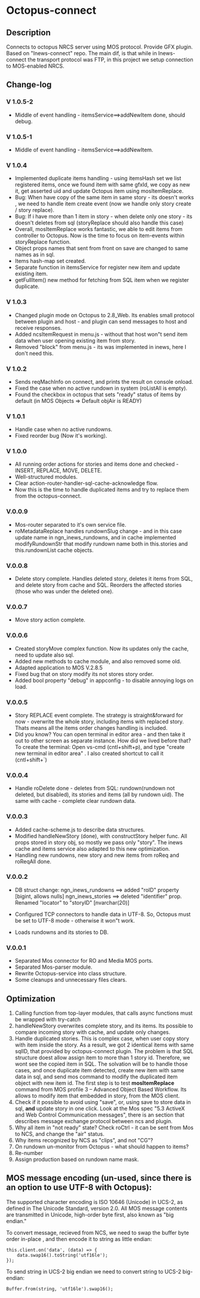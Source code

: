 
# Octopus-connect

## Description

Connects to octopus NRCS server using MOS protocol. Provide GFX plugin. Based on "Inews-connect" repo. The main dif, is that while in Inews-connect the transport protocol was FTP, in this project we setup connection to MOS-enabled NRCS.

## Change-log

### V 1.0.5-2

- Middle of event handling - itemsService==>addNewItem done, should debug.

### V 1.0.5-1

- Middle of event handling - itemsService==>addNewItem.

### V 1.0.4

- Implemented duplicate items handling - using itemsHash set we list registered items, once we found item with same gfxId, we copy as new it, get asserted uid and update Octopus item using mosItemReplace.
- Bug: When have copy of the same item in same story - its doesn't works , we need to handle item create event (now we handle only story create / story replace).
- Bug: If i have more than 1 item in story - when delete only one story - its doesn't deletes from sql (storyReplace should also handle this case)
- Overall, mosItemReplace works fantastic, we able to edit items from controller to Octopus. Now is the time to focus on item-events within storyReplace function.
- Object props names that sent from front on save are changed to same names as in sql. 
- Items hash-map set created.
- Separate function in itemsService for register new item and update existing item.
- getFullItem() new method for fetching from SQL item when we register duplicate.

### V 1.0.3

- Changed plugin mode on Octopus to 2.8_Web. Its enables small protocol between plugin and host - and plugin can send messages to host and receive responses.
- Added ncsItemRequest in menu.js - without that host won"t send item data when user opening existing item from story.
- Removed "block" from menu.js - its was implemented in inews, here I don't need this.


### V 1.0.2

- Sends reqMachInfo on connect, and prints the result on console onload.
- Fixed the case when no active rundown in system (roListAll is empty).
- Found the checkbox in octopus that sets "ready" status of items by default (in MOS Objects => Default objAir is READY)


### V 1.0.1

- Handle case when no active rundowns.
- Fixed reorder bug (Now it's working).

### **V 1.0.0**

- All running order actions for stories and items done and checked - INSERT, REPLACE, MOVE, DELETE.
- Well-structured modules.
- Clear action-router-handler-sql-cache-acknowledge flow. 
- Now this is the time to handle duplicated items and try to replace them from the octopus-connect.

### V.0.0.9

- Mos-router separated to it's own service file.
- roMetadataReplace handles rundownSlug change - and in this case update name in ngn_inews_rundowns, and in cache implemented modifyRundownStr that modify rundown name both in this.stories and this.rundownList cache objects.

### V.0.0.8

- Delete story complete. Handles deleted story, deletes it items from SQL, and delete story from cache and SQL. 
Reorders the affected stories (those who was under the deleted one).

### V.0.0.7

- Move story action complete. 

### V.0.0.6

- Created storyMove complex function. Now its updates only the cache, need to update also sql.
- Added new methods to cache module, and also removed some old.
- Adapted application to MOS V.2.8.5 
- Fixed bug that on story modify its not stores story order.
- Added bool property "debug" in appconfig - to disable annoying logs on load.

### V.0.0.5

- Story REPLACE event complete. The strategy is straight&forward for now - overwrite the whole story, including items with replaced story. Thats means all the items order changes handling is included.
- Did you know? You can open terminal in editor area - and then take it out to other screen as separate instance. How did we lived before that?
To create the terminal: Open vs-cmd (cntl+shift+p), and type "create new terminal in editor area" . I also created shortcut to call it (cntl+shift+`)


### V.0.0.4

- Handle roDelete done - deletes from SQL: rundown(rundown not deleted, but disabled), its stories and items (all by rundown uid). The same with cache - complete clear rundown data.

### V.0.0.3

- Added cache-scheme.js to describe data structures.
- Modified handleNewStory (done), with constructStory helper func. All props stored in story obj, so mostly we pass only "story". The inews cache and items service also adapted to this new optimization. 
- Handling new rundowns, new story and new items from roReq and roReqAll done. 

### V.0.0.2

- DB struct change: 
ngn_inews_rundowns ==> added "roID" property [bigint, allows nulls]
ngn_inews_stories ==> deleted "identifier" prop. Renamed "locator" to "storyID" [nvarchar(20)]

- Configured TCP connectors to handle data in UTF-8. So, Octopus must be set to UTF-8 mode - otherwise it won"t work.
- Loads rundowns and its stories to DB. 


### V.0.0.1

- Separated Mos connector for RO and Media MOS ports. 
- Separated Mos-parser module.
- Rewrite Octopus-service into class structure.
- Some cleanups and unnecessary files clears.


## Optimization 

1. Calling function from top-layer modules, that calls async functions must be wrapped with try-catch
2. handleNewStory overwrites complete story, and its items. Its possible to compare incoming story with cache, and update only changes.
3. Handle duplicated stories. This is complex case, when user copy story with item inside the story. As a result, we got 2 identical items with same sqlID, that provided by octopus-connect plugin. The problem is that SQL structure doest allow assign item to more than 1 story id. Therefore, we wont see the copied item in SQL. The solvation will be to handle those cases, and once duplicate item detected, create new item with same data in sql, and send mos command to modify the duplicated item object with new item id. The first step is to test **mosItemReplace** command from MOS profile 3 – Advanced Object Based Workflow. Its allows to modify item that embedded in story, from the MOS client.
4. Check if it possible to avoid using "save", or, using save to store data in sql, **and** update story in one click. Look at the Mos spec "5.3 ActiveX and Web Control Communication messages", there is an section that describes message exchange protocol between ncs and plugin.
5. Why all item in "not ready" state? Check roCtrl - it can be sent from Mos to NCS, and change the "air" status.
6. Why items recognized by NCS as "clips", and not "CG"? 
7. On rundown un-monitor from Octopus - what should happen to items?
8. Re-number
9. Assign production based on rundown name mask.

## MOS message encoding (un-used, since there is an option to use UTF-8 with Octopus):

The supported character encoding is ISO 10646 (Unicode) in UCS-2, as defined in The Unicode Standard, version 2.0. All MOS message contents are transmitted in Unicode, high-order byte first, also known as "big endian."

To convert message, recieved from NCS, we need to swap the buffer byte order in-place , and then encode it to string as little endian:

```
this.client.on('data', (data) => {
    data.swap16().toString('utf16le');
});
```

To send string in UCS-2 big endian we need to convert string to UCS-2 big-endian:

```
Buffer.from(string, 'utf16le').swap16();
```

